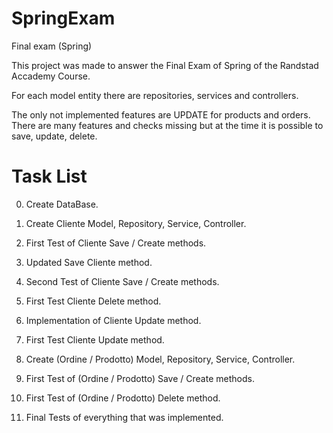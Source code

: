 # SpringExam
 Final exam (Spring)


This project was made to answer the Final Exam of Spring of the Randstad Accademy Course.

For each model entity there are repositories, services and controllers.

The only not implemented features are UPDATE for products and orders. There are many features and checks missing but at the time it is possible to save, update, delete.

# Task List

0. Create DataBase.

1. Create Cliente Model, Repository, Service, Controller.
2. First Test of Cliente Save / Create methods.
3. Updated Save Cliente method.
4. Second Test of Cliente Save / Create methods.
5. First Test Cliente Delete method.
6. Implementation of Cliente Update method.
7. First Test Cliente Update method.

8. Create (Ordine / Prodotto) Model, Repository, Service, Controller.
9. First Test of (Ordine / Prodotto) Save / Create methods.
10. First Test of (Ordine / Prodotto) Delete method.

11. Final Tests of everything that was implemented.
